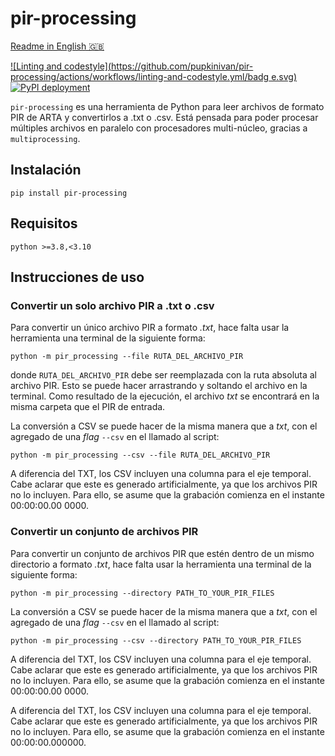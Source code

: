 # pir-processing

[Readme in English 🇬🇧](https://github.com/pupkinivan/pir-processing/README.md)

[![Linting and codestyle](https://github.com/pupkinivan/pir-processing/actions/workflows/linting-and-codestyle.yml/badg
e.svg)](https://github.com/pupkinivan/pir-processing/actions/workflows/linting-and-codestyle.yml)
[![PyPI deployment](https://github.com/pupkinivan/pir-processing/actions/workflows/pypi-deploy.yml/badge.svg)](https://github.com/pupkinivan/pir-processing/actions/workflows/pypi-deploy.yml)

`pir-processing` es una herramienta de Python para leer archivos de formato PIR de ARTA y convertirlos a .txt o .csv. Está pensada para poder procesar múltiples archivos en paralelo con procesadores multi-núcleo, gracias a `multiprocessing`.

## Instalación

`pip install pir-processing`

## Requisitos

`python >=3.8,<3.10`

## Instrucciones de uso

### Convertir un solo archivo PIR a .txt o .csv

Para convertir un único archivo PIR a formato _.txt_, hace falta usar la herramienta una terminal de la siguiente forma:

```python -m pir_processing --file RUTA_DEL_ARCHIVO_PIR```

donde `RUTA_DEL_ARCHIVO_PIR` debe ser reemplazada con la ruta absoluta al archivo PIR. Esto se puede hacer arrastrando y soltando el archivo en la terminal. Como resultado de la ejecución, el archivo _txt_ se encontrará en la misma carpeta que el PIR de entrada.

La conversión a CSV se puede hacer de la misma manera que a _txt_, con el agregado de una _flag_ `--csv` en el llamado
 al script:

```python -m pir_processing --csv --file RUTA_DEL_ARCHIVO_PIR```

A diferencia del TXT, los CSV incluyen una columna para el eje temporal. Cabe aclarar que este es generado artificialmente, ya que los archivos PIR no lo incluyen. Para ello, se asume que la grabación comienza en el instante 00:00:00.00
0000.

### Convertir un conjunto de archivos PIR

Para convertir un conjunto de archivos PIR que estén dentro de un mismo directorio a formato _.txt_, hace falta usar la herramienta una terminal de la siguiente forma:

```python -m pir_processing --directory PATH_TO_YOUR_PIR_FILES```

La conversión a CSV se puede hacer de la misma manera que a _txt_, con el agregado de una _flag_ `--csv` en el llamado
 al script:

```python -m pir_processing --csv --directory PATH_TO_YOUR_PIR_FILES```

A diferencia del TXT, los CSV incluyen una columna para el eje temporal. Cabe aclarar que este es generado artificialmente, ya que los archivos PIR no lo incluyen. Para ello, se asume que la grabación comienza en el instante 00:00:00.00
0000.

A diferencia del TXT, los CSV incluyen una columna para el eje temporal. Cabe aclarar que este es generado artificialmente, ya que los archivos PIR no lo incluyen. Para ello, se asume que la grabación comienza en el instante 00:00:00.000000.
